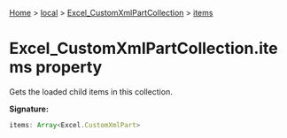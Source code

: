 [Home](./index) &gt; [local](local.md) &gt; [Excel\_CustomXmlPartCollection](local.excel_customxmlpartcollection.md) &gt; [items](local.excel_customxmlpartcollection.items.md)

# Excel\_CustomXmlPartCollection.items property

Gets the loaded child items in this collection.

**Signature:**
```javascript
items: Array<Excel.CustomXmlPart>
```
